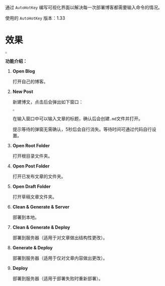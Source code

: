 通过 `AutoHotKey` 编写可视化界面以解决每一次部署博客都需要输入命令的情况。

使用的  `AutoHotKey` 版本：1.33

# 效果

<img src="https://lly-blog-img.oss-cn-hangzhou.aliyuncs.com/images/20220522225631.png" style="zoom: 30%;" />

**功能介绍：**

1.  **Open Blog**

    打开自己的博客。

2.  **New Post**

    新建博文，点击后会弹出如下窗口：

    <img src="https://lly-blog-img.oss-cn-hangzhou.aliyuncs.com/images/20220522225716.png" style="zoom: 30%;" />

    在输入窗口中可以输入文章的标题，确认后会创建`.md`文件并打开。

    提示等待的弹窗无需确认，5秒后会自行消失。等待时间可通过代码自行设置。

3.  **Open Root Folder**

    打开根目录文件夹。

4.  **Open Post Folder**

    打开已发布文章的文件夹。

5.  **Open Draft Folder**

    打开草稿文章文件夹。

6.  **Clean & Generate & Server**

    部署到本地。

7.  **Clean & Generate & Deploy**

    部署到服务器（适用于对文章做出结构性更改）。

8.  **Generate & Deploy**

    部署到服务器（适用于仅对文章内容做出更改）。

9.  **Deploy**

    部署到服务器（适用于部署失败时重新部署）。
